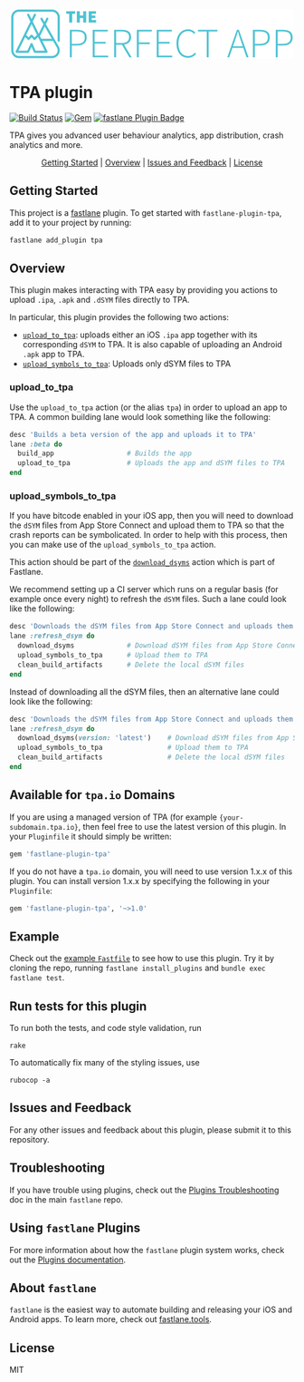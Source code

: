 <p align="center">
  <img src="docs/tpa_logo.png" />
</p>

# TPA plugin
[![Build Status](https://travis-ci.org/ThePerfectApp/fastlane-plugin-tpa.svg?branch=master)](https://travis-ci.org/ThePerfectApp/fastlane-plugin-tpa)
[![Gem](https://img.shields.io/gem/v/fastlane-plugin-tpa.svg?style=flat)](https://rubygems.org/gems/fastlane-plugin-tpa)
[![fastlane Plugin Badge](https://rawcdn.githack.com/fastlane/fastlane/master/fastlane/assets/plugin-badge.svg)](https://rubygems.org/gems/fastlane-plugin-tpa)

TPA gives you advanced user behaviour analytics, app distribution, crash analytics and more.

<p align="center">
  <a href="#getting-started">Getting Started</a> |
  <a href="#overview">Overview</a> |
  <a href="#issues-and-feedback">Issues and Feedback</a> |
  <a href="#license">License</a>
</p>

## Getting Started

This project is a [fastlane](https://github.com/fastlane/fastlane) plugin. To get started with `fastlane-plugin-tpa`, add it to your project by running:

```bash
fastlane add_plugin tpa
```

## Overview

This plugin makes interacting with TPA easy by providing you actions to upload `.ipa`, `.apk` and `.dSYM` files directly to TPA.

In particular, this plugin provides the following two actions:

- [`upload_to_tpa`](#upload_to_tpa): uploads either an iOS `.ipa` app together with its corresponding `dSYM` to TPA. It is also capable of uploading an Android `.apk` app to TPA.
- [`upload_symbols_to_tpa`](#upload_symbols_to_tpa): Uploads only dSYM files to TPA

### upload_to_tpa

Use the `upload_to_tpa` action (or the alias `tpa`) in order to upload an app to TPA. A common building lane would look something like the following:

```ruby
desc 'Builds a beta version of the app and uploads it to TPA'
lane :beta do
  build_app                  # Builds the app
  upload_to_tpa              # Uploads the app and dSYM files to TPA
end
```

### upload_symbols_to_tpa

If you have bitcode enabled in your iOS app, then you will need to download the `dSYM` files from App Store Connect and upload them to TPA so that the crash reports can be symbolicated. In order to help with this process, then you can make use of the `upload_symbols_to_tpa` action.

This action should be part of the [`download_dsyms`](https://docs.fastlane.tools/actions/download_dsyms/) action which is part of Fastlane.

We recommend setting up a CI server which runs on a regular basis (for example once every night) to refresh the `dSYM` files. Such a lane could look like the following:

```ruby
desc 'Downloads the dSYM files from App Store Connect and uploads them to TPA'
lane :refresh_dsym do
  download_dsyms             # Download dSYM files from App Store Connect
  upload_symbols_to_tpa      # Upload them to TPA
  clean_build_artifacts      # Delete the local dSYM files
end
```

Instead of downloading all the dSYM files, then an alternative lane could look like the following:

```ruby
desc 'Downloads the dSYM files from App Store Connect and uploads them to TPA'
lane :refresh_dsym do
  download_dsyms(version: 'latest')    # Download dSYM files from App Store Connect
  upload_symbols_to_tpa                # Upload them to TPA
  clean_build_artifacts                # Delete the local dSYM files
end
```

## Available for `tpa.io` Domains

If you are using a managed version of TPA (for example `{your-subdomain.tpa.io}`, then feel free to use the latest version of this plugin. In your `Pluginfile` it should simply be written:

```ruby
gem 'fastlane-plugin-tpa'
```

If you do not have a `tpa.io` domain, you will need to use version 1.x.x of this plugin. You can install version 1.x.x by specifying the following in your `Pluginfile`:

```ruby
gem 'fastlane-plugin-tpa', '~>1.0'
```

## Example

Check out the [example `Fastfile`](fastlane/Fastfile) to see how to use this plugin. Try it by cloning the repo, running `fastlane install_plugins` and `bundle exec fastlane test`.

## Run tests for this plugin

To run both the tests, and code style validation, run

```
rake
```

To automatically fix many of the styling issues, use

```
rubocop -a
```

## Issues and Feedback

For any other issues and feedback about this plugin, please submit it to this repository.

## Troubleshooting

If you have trouble using plugins, check out the [Plugins Troubleshooting](https://github.com/fastlane/fastlane/blob/master/fastlane/docs/PluginsTroubleshooting.md) doc in the main `fastlane` repo.

## Using `fastlane` Plugins

For more information about how the `fastlane` plugin system works, check out the [Plugins documentation](https://github.com/fastlane/fastlane/blob/master/fastlane/docs/Plugins.md).

## About `fastlane`

`fastlane` is the easiest way to automate building and releasing your iOS and Android apps. To learn more, check out [fastlane.tools](https://fastlane.tools).

## License

MIT
